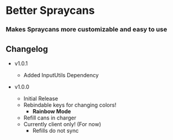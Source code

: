 # Better Spraycans
### Makes Spraycans more customizable and easy to use

## Changelog

- v1.0.1
	- Added InputUtils Dependency
	
- v1.0.0
	- Initial Release 
	- Rebindable keys for changing colors!
		- **Rainbow Mode**
	- Refill cans in charger
	- Currently client only! (For now)
		- Refills do not sync